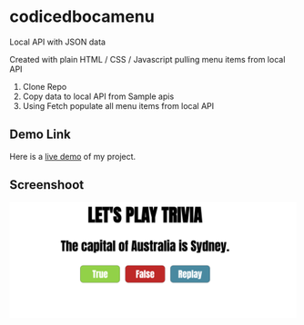 # codicedbocamenu

Local API with JSON data

Created with plain HTML / CSS / Javascript pulling menu items from local API

1. Clone Repo
2. Copy data to local API from Sample apis 
3. Using Fetch populate all menu items from local API

## Demo Link
Here is a [live demo](https://ed-codicedbocamenu.web.app/) of my project.

## Screenshoot
![Screenshoot of the project](https://github.com/elydaniels/Boca-Trivia/blob/be62fcf25cc250cf2eeca09b14e4344fda881fb5/Trivia%20Preview.png)
